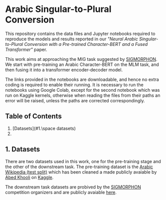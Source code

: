 # Arabic Singular-to-Plural Conversion

This repository contains the data files and Jupyter notebooks required to reproduce the models and results reported in our *"Neural Arabic Singular-to-Plural Conversion with a Pre-trained Character-BERT and a Fused Transformer"* paper.

This work aims at approaching the MIG task suggested by [SIGMORPHON](https://github.com/sigmorphon/2022InflectionST/blob/main/part2/README.md). We start with pre-training an Arabic Character-BERT on the MLM task, and then fusing it into a transformer encoder-decoder model.

The links provided in the notebooks are downloadable, and hence no extra coding is required to enable their running. It is necessary to run the notebooks using Google Colab, except for the second notebook which was run on Kaggle kernels, otherwise when reading the files from their paths an error will be raised, unless the paths are corrected correspondingly.

## Table of Contents
1. [Datasets](#1.\space datasets)
2. 

## 1. Datasets
There are two datasets used in this work, one for the pre-training stage and the other of the downstream task. The pre-training dataset is the [Arabic Wikipedia (test split)](https://www.kaggle.com/datasets/abedkhooli/arabic-bert-corpus/discussion/129597) which has been cleaned a made publicly avaiable by [Abed Khooli](https://www.kaggle.com/abedkhooli) on [Kaggle](https://www.kaggle.com/). 

The downstream task datasets are probived by the [SIGMORPHON](https://github.com/sigmorphon) competition organizers and are publicly avaiable [here](https://github.com/sigmorphon/2022InflectionST/tree/main/part2).
